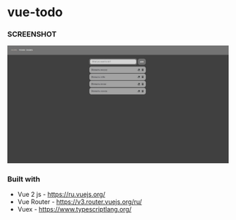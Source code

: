 # vue-todo

### SCREENSHOT
   <img src="./src/assets/screen_vue.jpg"/>

### Built with
- Vue 2 js - https://ru.vuejs.org/
- Vue Router - https://v3.router.vuejs.org/ru/
- Vuex - https://www.typescriptlang.org/
